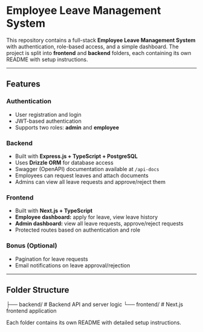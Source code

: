 # Employee Leave Management System

This repository contains a full-stack **Employee Leave Management System** with authentication, role-based access, and a simple dashboard. The project is split into **frontend** and **backend** folders, each containing its own README with setup instructions.

---

## Features

### Authentication
- User registration and login
- JWT-based authentication
- Supports two roles: **admin** and **employee**

### Backend
- Built with **Express.js + TypeScript + PostgreSQL**
- Uses **Drizzle ORM** for database access
- Swagger (OpenAPI) documentation available at `/api-docs`
- Employees can request leaves and attach documents
- Admins can view all leave requests and approve/reject them

### Frontend
- Built with **Next.js + TypeScript**
- **Employee dashboard:** apply for leave, view leave history
- **Admin dashboard:** view all leave requests, approve/reject requests
- Protected routes based on authentication and role

### Bonus (Optional)
- Pagination for leave requests
- Email notifications on leave approval/rejection

---

## Folder Structure
├── backend/ # Backend API and server logic
└── frontend/ # Next.js frontend application

Each folder contains its own README with detailed setup instructions.
